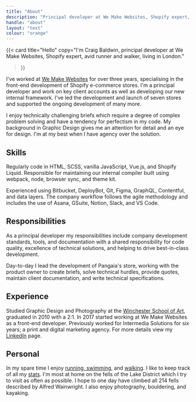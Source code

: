 ```yaml
---
title: "About"
description: "Principal developer at We Make Websites, Shopify expert, avid runner and walker, living in London."
handle: "about"
layout: "text"
colour: "orange"
---
```


{{<
  card
  title="Hello"
  copy="I'm Craig Baldwin, principal developer at We Make Websites, Shopify expert, avid runner and walker, living in London."
>}}

I've worked at [We Make Websites](https://wemakewebsites.com/) for over three years, specialising in the front-end development of Shopify e-commerce stores. I'm a principal developer and work on key client accounts as well as developing our new internal framework. I've led the development and launch of seven stores and supported the ongoing development of many more.

<!-- TP Toys, SofaSofa, This Works, Sons, Autonative, Underalls, Direct Doors -->

I enjoy technically challenging briefs which require a degree of complex problem solving and have a tendency for perfectism in my code. My background in Graphic Design gives me an attention for detail and an eye for design. I'm at my best when I have agency over the solution.

## Skills
Regularly code in HTML, SCSS, vanilla JavaScript, Vue.js, and Shopify Liquid. Responsible for maintaining our internal compiler built using webpack, node, browser sync, and theme kit.

Experienced using Bitbucket, DeployBot, Git, Figma, GraphQL, Contentful, and data layers. The company workflow follows the agile methodology and includes the use of Asana, GSuite, Notion, Slack, and VS Code.

## Responsibilities

As a principal developer my responsibilities include company development standards, tools, and documentation with a shared responsibility for code quality, excellence of technical solutions, and helping to drive best-in-class development.

Day-to-day I lead the development of Pangaia's store, working with the product owner to create briefs, solve technical hurdles, provide quotes, maintain client documentation, and write technical specifications.

## Experience
Studied Graphic Design and Photography at the [Winchester School of Art](http://www.southampton.ac.uk/wsa/index.page), graduated in 2010 with a 2:1. In 2017 started working at We Make Websites as a front-end developer. Previously worked for Intermedia Solutions for six years; a print and digital marketing agency. For more details view my [LinkedIn](http://uk.linkedin.com/in/craigbaldwin/) page.

## Personal
In my spare time I enjoy [running, swimming](https://www.strava.com/athletes/craigbaldwin), and [walking](/stats/mountains). I like to keep track of all my [stats](/stats/distances). I'm most at home on the fells of the Lake District which I try to visit as often as possible. I hope to one day have climbed all 214 fells described by Alfred Wainwright. I also enjoy photography, bouldering, and kayaking.
